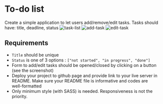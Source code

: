 # To-do list

Create a simple application to let users add/remove/edit tasks.
Tasks should have: title, deadline, status
![task-list](task_list.png)
![add-task](add_task.png)
![edit-task](edit_task.png)

## Requirements

- `Title` should be unique
- `Status` is one of 3 options : `["not started", "in progress", "done"]`
- Form to add/edit tasks should be opened/closed by clicking on a button (see the screenshot)
- Deploy your project to github page and provide link to your live server in README. Make sure your README file is informative and codes are well-formatted
- Only minimum style (with SASS) is needed. Responsiveness is not the priority.
